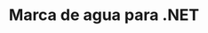---
title: Marca de agua para .NET
type: docs
weight: 10
url: /es/net/
description: GroupDocs.Watermark for .NET API References contiene ejemplos, fragmentos de código y documentación de API. Proporciona espacios de nombres, clases, interfaces y otros detalles de la API.
is_root: true
---